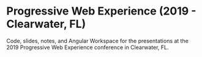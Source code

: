 # Progressive Web Experience (2019 - Clearwater, FL)

Code, slides, notes, and Angular Workspace for the presentations at the 2019 Progressive Web Experience conference in Clearwater, FL.
